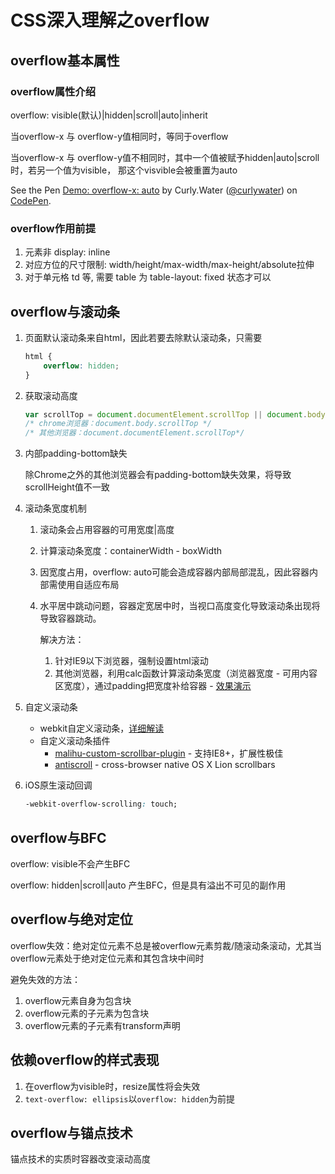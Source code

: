 # CSS深入理解之overflow

## overflow基本属性

### overflow属性介绍

overflow: visible(默认)|hidden|scroll|auto|inherit

当overflow-x 与 overflow-y值相同时，等同于overflow

当overflow-x 与 overflow-y值不相同时，其中一个值被赋予hidden|auto|scroll时，若另一个值为visible，
那这个visvible会被重置为auto

<p data-height="265" data-theme-id="0" data-slug-hash="dQEZdw" data-default-tab="css,result" data-user="curlywater" data-pen-title="Demo: overflow-x: auto" class="codepen">See the Pen <a href="https://codepen.io/curlywater/pen/dQEZdw/">Demo: overflow-x: auto</a> by Curly.Water (<a href="https://codepen.io/curlywater">@curlywater</a>) on <a href="https://codepen.io">CodePen</a>.</p>
<script async src="https://static.codepen.io/assets/embed/ei.js"></script>

### overflow作用前提

1. 元素非 display: inline
2. 对应方位的尺寸限制: width/height/max-width/max-height/absolute拉伸
3. 对于单元格 td 等, 需要 table 为 table-layout: fixed 状态才可以

## overflow与滚动条

1. 页面默认滚动条来自html，因此若要去除默认滚动条，只需要

   ```css
   html {
       overflow: hidden;
   }
   ```

2. 获取滚动高度

   ```js
   var scrollTop = document.documentElement.scrollTop || document.body.scrollTop;
   /* chrome浏览器：document.body.scrollTop */
   /* 其他浏览器：document.documentElement.scrollTop*/
   ```

3. 内部padding-bottom缺失

   除Chrome之外的其他浏览器会有padding-bottom缺失效果，将导致scrollHeight值不一致

4. 滚动条宽度机制

   1. 滚动条会占用容器的可用宽度|高度

   2. 计算滚动条宽度：containerWidth - boxWidth

   3. 因宽度占用，overflow: auto可能会造成容器内部局部混乱，因此容器内部需使用自适应布局

   4. 水平居中跳动问题，容器定宽居中时，当视口高度变化导致滚动条出现将导致容器跳动。

      解决方法：

      1. 针对IE9以下浏览器，强制设置html滚动
      2. 其他浏览器，利用calc函数计算滚动条宽度（浏览器宽度 - 可用内容区宽度），通过padding把宽度补给容器 - [效果演示](https://codepen.io/curlywater/pen/wQbpgd)

5. 自定义滚动条

   - webkit自定义滚动条，[详细解读](https://css-tricks.com/custom-scrollbars-in-webkit/)
   - 自定义滚动条插件
     - [malihu-custom-scrollbar-plugin](https://github.com/malihu/malihu-custom-scrollbar-plugin) - 支持IE8+，扩展性极佳
     - [antiscroll](https://github.com/Automattic/antiscroll) - cross-browser native OS X Lion scrollbars

6. iOS原生滚动回调

   ```css
   -webkit-overflow-scrolling: touch;
   ```

## overflow与BFC

overflow: visible不会产生BFC

overflow: hidden|scroll|auto 产生BFC，但是具有溢出不可见的副作用

## overflow与绝对定位

overflow失效：绝对定位元素不总是被overflow元素剪裁/随滚动条滚动，尤其当overflow元素处于绝对定位元素和其包含块中间时

避免失效的方法：

1. overflow元素自身为包含块
2. overflow元素的子元素为包含块
3. overflow元素的子元素有transform声明

## 依赖overflow的样式表现

1. 在overflow为visible时，resize属性将会失效
2. ```text-overflow: ellipsis```以```overflow: hidden```为前提

## overflow与锚点技术

锚点技术的实质时容器改变滚动高度